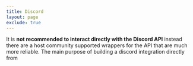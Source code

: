 ```yaml
---
title: Discord
layout: page
exclude: true
---
```


It is **not recommended to interact directly with the Discord API** instead there are a host community supported wrappers for the API that are much more reliable. The main purpose of building a discord integration directly from
<!--stackedit_data:
eyJoaXN0b3J5IjpbMTQyODQ0MzI2MV19
-->